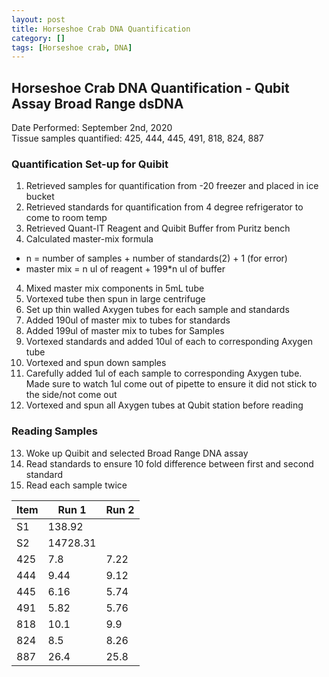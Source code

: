 ```yaml
---
layout: post
title: Horseshoe Crab DNA Quantification
category: []
tags: [Horseshoe crab, DNA]
---
```

## Horseshoe Crab DNA Quantification - Qubit Assay Broad Range dsDNA
Date Performed: September 2nd, 2020\
Tissue samples quantified: 425, 444, 445, 491, 818, 824, 887

### Quantification Set-up for Quibit

1. Retrieved samples for quantification from -20 freezer and placed in ice bucket
2. Retrieved standards for quantification from 4 degree refrigerator to come to room temp
3. Retrieved Quant-IT Reagent and Quibit Buffer from Puritz bench
3. Calculated master-mix formula
  * n = number of samples + number of standards(2) + 1 (for error)
  * master mix = n ul of reagent + 199*n ul of buffer
4. Mixed master mix components in 5mL tube
5. Vortexed tube then spun in large centrifuge
6. Set up thin walled Axygen tubes for each sample and standards
7. Added 190ul of master mix to tubes for standards
8. Added 199ul of master mix to tubes for Samples
9. Vortexed standards and added 10ul of each to corresponding Axygen tube
10. Vortexed and spun down samples
11. Carefully added 1ul of each sample to corresponding Axygen tube. Made sure to watch 1ul come out of pipette to ensure it did not stick to the side/not come out
12. Vortexed and spun all Axygen tubes at Qubit station before reading

### Reading Samples

13. Woke up Quibit and selected Broad Range DNA assay
14. Read standards to ensure 10 fold difference between first and second standard
15. Read each sample twice

 Item | Run 1 | Run 2
 ---- | ---- | ----
 S1   | 138.92 |
 S2   | 14728.31 |
 425  | 7.8 | 7.22
 444  | 9.44 | 9.12
 445  | 6.16 | 5.74
 491  | 5.82 | 5.76
 818  | 10.1 | 9.9
 824  | 8.5 | 8.26
 887  | 26.4 | 25.8
